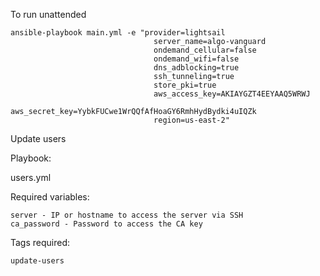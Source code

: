 To run unattended 
```
ansible-playbook main.yml -e "provider=lightsail
                                server_name=algo-vanguard
                                ondemand_cellular=false
                                ondemand_wifi=false
                                dns_adblocking=true
                                ssh_tunneling=true
                                store_pki=true
                                aws_access_key=AKIAYGZT4EEYAAQ5WRWJ
								aws_secret_key=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
								region=us-east-2"
```
								
Update users

Playbook:

users.yml

Required variables:

    server - IP or hostname to access the server via SSH
    ca_password - Password to access the CA key

Tags required:

    update-users
